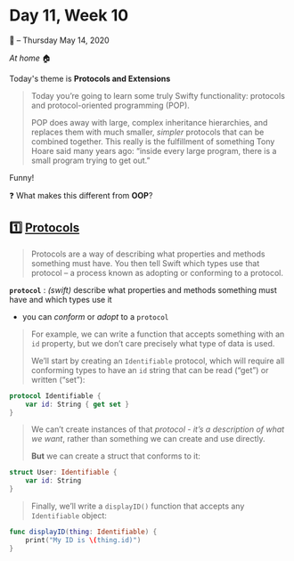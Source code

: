 # Day 11, Week 10
:calendar: – Thursday May 14, 2020

*At home* :house:

Today's theme is **Protocols and Extensions**

>Today you’re going to learn some truly Swifty functionality: protocols and protocol-oriented programming (POP).
>
>POP does away with large, complex inheritance hierarchies, and replaces them with much smaller, *simpler* protocols that can be combined together. This really is the fulfillment of something Tony Hoare said many years ago: “inside every large program, there is a small program trying to get out.”

Funny!

:question: What makes this different from **OOP**?

## :one:  [Protocols](https://www.hackingwithswift.com/sixty/9/1/protocols) 

>Protocols are a way of describing what properties and methods something must have. You then tell Swift which types use that protocol – a process known as adopting or conforming to a protocol.

**`protocol`** : *(swift)* describe what properties and methods something must have and which types use it
* you can *conform* or *adopt* to a `protocol`

>For example, we can write a function that accepts something with an `id` property, but we don’t care precisely what type of data is used. 
>
>We’ll start by creating an `Identifiable` protocol, which will require all conforming types to have an `id` string that can be read (“get”) or written (“set”):

```swift
protocol Identifiable {
    var id: String { get set }
}
```

>We can’t create instances of that *protocol - it’s a description of what we want*, rather than something we can create and use directly. 
>
>**But** we can create a struct that conforms to it:

```swift
struct User: Identifiable {
    var id: String
}
```

>Finally, we’ll write a `displayID()` function that accepts any `Identifiable` object:

```swift
func displayID(thing: Identifiable) {
    print("My ID is \(thing.id)")
}
```


